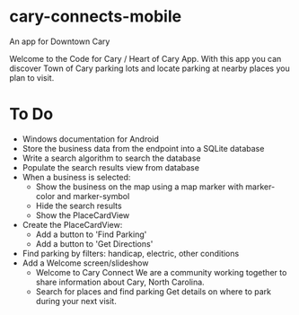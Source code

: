 # cary-connects-mobile
An app for Downtown Cary

Welcome to the Code for Cary / Heart of Cary App. With this app you can discover Town of Cary parking lots and locate parking
at nearby places you plan to visit.


# To Do
* Windows documentation for Android
* Store the business data from the endpoint into a SQLite database
* Write a search algorithm to search the database
* Populate the search results view from database
* When a business is selected:
  - Show the business on the map using a map marker with marker-color and marker-symbol
  - Hide the search results
  - Show the PlaceCardView
* Create the PlaceCardView:
  - Add a button to 'Find Parking'
  - Add a button to 'Get Directions'
* Find parking by filters: handicap, electric, other conditions
* Add a Welcome screen/slideshow
  - Welcome to Cary Connect
    We are a community working together to share information about Cary, North Carolina.
  - Search for places and find parking
    Get details on where to park during your next visit.
